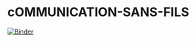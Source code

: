 # cOMMUNICATION-SANS-FILS
[![Binder](https://mybinder.org/badge_logo.svg)](https://mybinder.org/v2/gh/ichrak-gara/communication-sans-fils/main)
